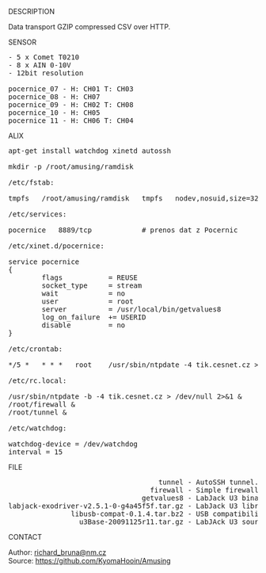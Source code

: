 
DESCRIPTION

Data transport GZIP compressed CSV over HTTP.

SENSOR
<pre>
- 5 x Comet T0210
- 8 x AIN 0-10V
- 12bit resolution

pocernice_07 - H: CH01 T: CH03
pocernice_08 - H: CH07
pocernice_09 - H: CH02 T: CH08
pocernice_10 - H: CH05
pocernice_11 - H: CH06 T: CH04
</pre>
ALIX
<pre>
apt-get install watchdog xinetd autossh

mkdir -p /root/amusing/ramdisk

/etc/fstab:

tmpfs	/root/amusing/ramdisk	tmpfs	nodev,nosuid,size=32M	0	0

/etc/services:

pocernice	8889/tcp			# prenos dat z Pocernic

/etc/xinet.d/pocernice:

service pocernice
{
        flags           = REUSE
        socket_type     = stream
        wait            = no
        user            = root
        server          = /usr/local/bin/getvalues8
        log_on_failure  += USERID
        disable         = no
}

/etc/crontab:

*/5 *	* * *	root	/usr/sbin/ntpdate -4 tik.cesnet.cz > /dev/null 2>&1

/etc/rc.local:

/usr/sbin/ntpdate -b -4 tik.cesnet.cz > /dev/null 2>&1 &
/root/firewall &
/root/tunnel &

/etc/watchdog:

watchdog-device = /dev/watchdog
interval = 15
</pre>

FILE
<pre>
                                    tunnel - AutoSSH tunnel.
                                  firewall - Simple firewall.
                                getvalues8 - LabJack U3 binary.
labjack-exodriver-v2.5.1-0-g4a45f5f.tar.gz - LabJack U3 library.
               libusb-compat-0.1.4.tar.bz2 - USB compatibility library.
                 u3Base-20091125r11.tar.gz - LabJAck U3 source code example.
</pre>

CONTACT

Author: richard_bruna@nm.cz<br>
Source: https://github.com/KyomaHooin/Amusing
